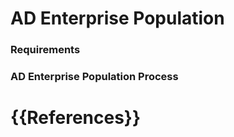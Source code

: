 # AD Enterprise Population

### Requirements ###

### AD Enterprise Population Process ###

# {{References}}